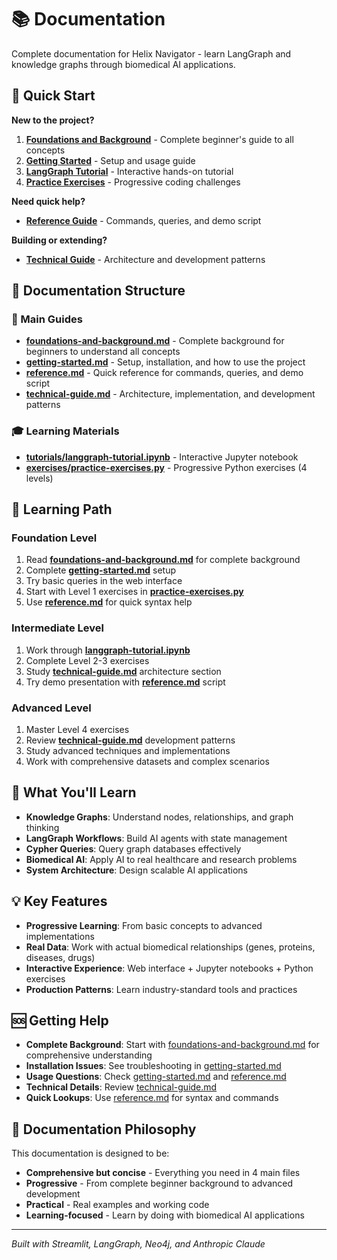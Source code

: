 # 📚 Documentation

Complete documentation for Helix Navigator - learn LangGraph and knowledge graphs through biomedical AI applications.

## 🚀 Quick Start

**New to the project?**
1. **[Foundations and Background](foundations-and-background.md)** - Complete beginner's guide to all concepts
2. **[Getting Started](getting-started.md)** - Setup and usage guide  
3. **[LangGraph Tutorial](tutorials/langgraph-tutorial.ipynb)** - Interactive hands-on tutorial
4. **[Practice Exercises](exercises/practice-exercises.py)** - Progressive coding challenges

**Need quick help?**
- **[Reference Guide](reference.md)** - Commands, queries, and demo script

**Building or extending?**
- **[Technical Guide](technical-guide.md)** - Architecture and development patterns

## 📁 Documentation Structure

### 📖 Main Guides
- **[foundations-and-background.md](foundations-and-background.md)** - Complete background for beginners to understand all concepts
- **[getting-started.md](getting-started.md)** - Setup, installation, and how to use the project
- **[reference.md](reference.md)** - Quick reference for commands, queries, and demo script
- **[technical-guide.md](technical-guide.md)** - Architecture, implementation, and development patterns

### 🎓 Learning Materials
- **[tutorials/langgraph-tutorial.ipynb](tutorials/langgraph-tutorial.ipynb)** - Interactive Jupyter notebook
- **[exercises/practice-exercises.py](exercises/practice-exercises.py)** - Progressive Python exercises (4 levels)

## 🎯 Learning Path

### Foundation Level
1. Read **[foundations-and-background.md](foundations-and-background.md)** for complete background
2. Complete **[getting-started.md](getting-started.md)** setup
3. Try basic queries in the web interface
4. Start with Level 1 exercises in **[practice-exercises.py](exercises/practice-exercises.py)**
5. Use **[reference.md](reference.md)** for quick syntax help

### Intermediate Level
1. Work through **[langgraph-tutorial.ipynb](tutorials/langgraph-tutorial.ipynb)**
2. Complete Level 2-3 exercises
3. Study **[technical-guide.md](technical-guide.md)** architecture section
4. Try demo presentation with **[reference.md](reference.md)** script

### Advanced Level
1. Master Level 4 exercises
2. Review **[technical-guide.md](technical-guide.md)** development patterns
3. Study advanced techniques and implementations
4. Work with comprehensive datasets and complex scenarios

## 🧬 What You'll Learn

- **Knowledge Graphs**: Understand nodes, relationships, and graph thinking
- **LangGraph Workflows**: Build AI agents with state management
- **Cypher Queries**: Query graph databases effectively  
- **Biomedical AI**: Apply AI to real healthcare and research problems
- **System Architecture**: Design scalable AI applications

## 💡 Key Features

- **Progressive Learning**: From basic concepts to advanced implementations
- **Real Data**: Work with actual biomedical relationships (genes, proteins, diseases, drugs)
- **Interactive Experience**: Web interface + Jupyter notebooks + Python exercises
- **Production Patterns**: Learn industry-standard tools and practices

## 🆘 Getting Help

- **Complete Background**: Start with [foundations-and-background.md](foundations-and-background.md) for comprehensive understanding
- **Installation Issues**: See troubleshooting in [getting-started.md](getting-started.md)
- **Usage Questions**: Check [getting-started.md](getting-started.md) and [reference.md](reference.md)
- **Technical Details**: Review [technical-guide.md](technical-guide.md)
- **Quick Lookups**: Use [reference.md](reference.md) for syntax and commands

## 🎯 Documentation Philosophy

This documentation is designed to be:
- **Comprehensive but concise** - Everything you need in 4 main files
- **Progressive** - From complete beginner background to advanced development
- **Practical** - Real examples and working code
- **Learning-focused** - Learn by doing with biomedical AI applications

---

*Built with Streamlit, LangGraph, Neo4j, and Anthropic Claude*